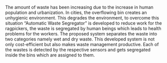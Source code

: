 The amount of waste has been increasing due to the increase in human 
population and urbanization. In cities, the overflowing bin creates an 
unhygienic environment. This degrades the environment, to overcome 
this situation “Automatic Waste Segregator” is developed to reduce work 
for the ragpickers, the waste is segregated by human beings which leads 
to health problems for the workers. The proposed system separates the 
waste into two categories namely wet and dry waste. This developed 
system is not only cost-efficient but also makes waste management 
productive. Each of the wastes is detected by the respective sensors and 
gets segregated inside the bins which are assigned to them.
